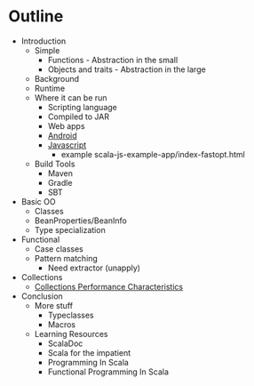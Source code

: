 Outline
=======

- Introduction
  - Simple
    - Functions - Abstraction in the small
    - Objects and traits - Abstraction in the large
  - Background
  - Runtime
  - Where it can be run
    - Scripting language
    - Compiled to JAR
    - Web apps
    - [Android](https://github.com/pocorall/scaloid)
    - [Javascript](http://www.scala-js.org/)
        - example  scala-js-example-app/index-fastopt.html
  - Build Tools
    - Maven
    - Gradle
    - SBT
- Basic OO
  - Classes
  - BeanProperties/BeanInfo
  - Type specialization
- Functional
  - Case classes
  - Pattern matching
    - Need extractor (unapply)
- Collections
  - [Collections Performance Characteristics](http://docs.scala-lang.org/overviews/collections/performance-characteristics.html)
- Conclusion
  - More stuff
    - Typeclasses
    - Macros
  - Learning Resources
    - ScalaDoc
    - Scala for the impatient
    - Programming In Scala
    - Functional Programming In Scala
